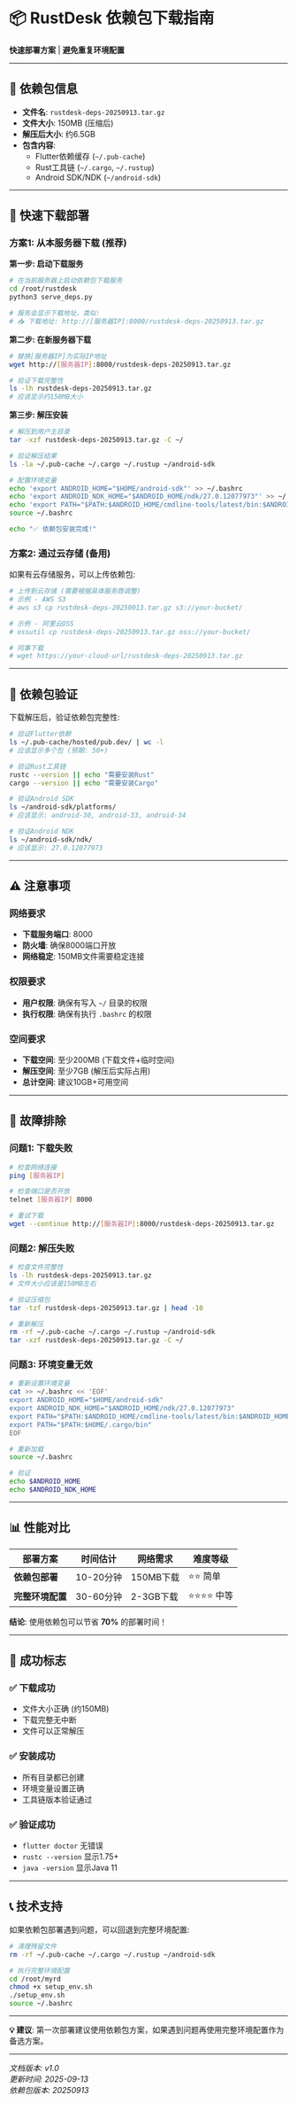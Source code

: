 # 📦 RustDesk 依赖包下载指南

**快速部署方案** | **避免重复环境配置**

---

## 🎯 依赖包信息

- **文件名**: `rustdesk-deps-20250913.tar.gz`
- **文件大小**: 150MB (压缩后)
- **解压后大小**: 约6.5GB
- **包含内容**: 
  - Flutter依赖缓存 (`~/.pub-cache`)
  - Rust工具链 (`~/.cargo`, `~/.rustup`)
  - Android SDK/NDK (`~/android-sdk`)

---

## 🚀 快速下载部署

### 方案1: 从本服务器下载 (推荐)

**第一步: 启动下载服务**
```bash
# 在当前服务器上启动依赖包下载服务
cd /root/rustdesk
python3 serve_deps.py

# 服务会显示下载地址，类似:
# 📥 下载地址: http://[服务器IP]:8000/rustdesk-deps-20250913.tar.gz
```

**第二步: 在新服务器下载**
```bash
# 替换[服务器IP]为实际IP地址
wget http://[服务器IP]:8000/rustdesk-deps-20250913.tar.gz

# 验证下载完整性
ls -lh rustdesk-deps-20250913.tar.gz
# 应该显示约150MB大小
```

**第三步: 解压安装**
```bash
# 解压到用户主目录
tar -xzf rustdesk-deps-20250913.tar.gz -C ~/

# 验证解压结果
ls -la ~/.pub-cache ~/.cargo ~/.rustup ~/android-sdk

# 配置环境变量
echo 'export ANDROID_HOME="$HOME/android-sdk"' >> ~/.bashrc
echo 'export ANDROID_NDK_HOME="$ANDROID_HOME/ndk/27.0.12077973"' >> ~/.bashrc
echo 'export PATH="$PATH:$ANDROID_HOME/cmdline-tools/latest/bin:$ANDROID_HOME/platform-tools"' >> ~/.bashrc
source ~/.bashrc

echo "✅ 依赖包安装完成!"
```

### 方案2: 通过云存储 (备用)

如果有云存储服务，可以上传依赖包:
```bash
# 上传到云存储 (需要根据具体服务商调整)
# 示例 - AWS S3
# aws s3 cp rustdesk-deps-20250913.tar.gz s3://your-bucket/

# 示例 - 阿里云OSS  
# ossutil cp rustdesk-deps-20250913.tar.gz oss://your-bucket/

# 同事下载
# wget https://your-cloud-url/rustdesk-deps-20250913.tar.gz
```

---

## 🔧 依赖包验证

下载解压后，验证依赖包完整性:

```bash
# 验证Flutter依赖
ls ~/.pub-cache/hosted/pub.dev/ | wc -l
# 应该显示多个包 (预期: 50+)

# 验证Rust工具链
rustc --version || echo "需要安装Rust"
cargo --version || echo "需要安装Cargo"

# 验证Android SDK
ls ~/android-sdk/platforms/
# 应该显示: android-30, android-33, android-34

# 验证Android NDK
ls ~/android-sdk/ndk/
# 应该显示: 27.0.12077973
```

---

## ⚠️ 注意事项

### 网络要求
- **下载服务端口**: 8000
- **防火墙**: 确保8000端口开放
- **网络稳定**: 150MB文件需要稳定连接

### 权限要求
- **用户权限**: 确保有写入 `~/` 目录的权限
- **执行权限**: 确保有执行 `.bashrc` 的权限

### 空间要求
- **下载空间**: 至少200MB (下载文件+临时空间)
- **解压空间**: 至少7GB (解压后实际占用)
- **总计空间**: 建议10GB+可用空间

---

## 🚨 故障排除

### 问题1: 下载失败
```bash
# 检查网络连接
ping [服务器IP]

# 检查端口是否开放
telnet [服务器IP] 8000

# 重试下载
wget --continue http://[服务器IP]:8000/rustdesk-deps-20250913.tar.gz
```

### 问题2: 解压失败
```bash
# 检查文件完整性
ls -lh rustdesk-deps-20250913.tar.gz
# 文件大小应该是150MB左右

# 验证压缩包
tar -tzf rustdesk-deps-20250913.tar.gz | head -10

# 重新解压
rm -rf ~/.pub-cache ~/.cargo ~/.rustup ~/android-sdk
tar -xzf rustdesk-deps-20250913.tar.gz -C ~/
```

### 问题3: 环境变量无效
```bash
# 重新设置环境变量
cat >> ~/.bashrc << 'EOF'
export ANDROID_HOME="$HOME/android-sdk"
export ANDROID_NDK_HOME="$ANDROID_HOME/ndk/27.0.12077973"
export PATH="$PATH:$ANDROID_HOME/cmdline-tools/latest/bin:$ANDROID_HOME/platform-tools"
export PATH="$PATH:$HOME/.cargo/bin"
EOF

# 重新加载
source ~/.bashrc

# 验证
echo $ANDROID_HOME
echo $ANDROID_NDK_HOME
```

---

## 📊 性能对比

| 部署方案 | 时间估计 | 网络需求 | 难度等级 |
|----------|----------|----------|----------|
| **依赖包部署** | 10-20分钟 | 150MB下载 | ⭐⭐ 简单 |
| **完整环境配置** | 30-60分钟 | 2-3GB下载 | ⭐⭐⭐⭐ 中等 |

**结论**: 使用依赖包可以节省 **70%** 的部署时间！

---

## 🎯 成功标志

### ✅ 下载成功
- 文件大小正确 (约150MB)
- 下载完整无中断
- 文件可以正常解压

### ✅ 安装成功  
- 所有目录都已创建
- 环境变量设置正确
- 工具链版本验证通过

### ✅ 验证成功
- `flutter doctor` 无错误
- `rustc --version` 显示1.75+
- `java -version` 显示Java 11

---

## 📞 技术支持

如果依赖包部署遇到问题，可以回退到完整环境配置:

```bash
# 清理残留文件
rm -rf ~/.pub-cache ~/.cargo ~/.rustup ~/android-sdk

# 执行完整环境配置
cd /root/myrd
chmod +x setup_env.sh
./setup_env.sh
source ~/.bashrc
```

---

**💡 建议**: 第一次部署建议使用依赖包方案，如果遇到问题再使用完整环境配置作为备选方案。

---

*文档版本: v1.0*  
*更新时间: 2025-09-13*  
*依赖包版本: 20250913*